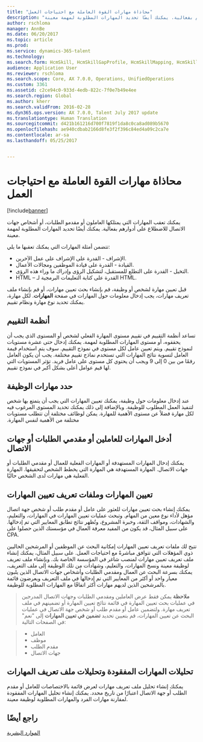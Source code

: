 ```yaml
---
title: "محاذاة مهارات القوة العاملة مع احتياجات العمل"
description: "يمكنك تعقب المهارات التي يمتلكها العاملون أو مقدمو الطلبات، أو أشخاص جهات الاتصال للاضطلاع على أدوارهم بفعالية. يمكنك أيضًا تحديد المهارات المطلوبة لمهمة معينة."
author: rschloma
manager: AnnBe
ms.date: 06/20/2017
ms.topic: article
ms.prod: 
ms.service: dynamics-365-talent
ms.technology: 
ms.search.form: HcmSkill, HcmSkillGapProfile, HcmSkillMapping, HcmSkillType
audience: Application User
ms.reviewer: rschloma
ms.search.scope: Core, AX 7.0.0, Operations, UnifiedOperations
ms.custom: 3361
ms.assetid: c2ce94c0-933d-4edb-822c-7f0e7b49e4ee
ms.search.region: Global
ms.author: kherr
ms.search.validFrom: 2016-02-28
ms.dyn365.ops.version: AX 7.0.0, Talent July 2017 update
ms.translationtype: Human Translation
ms.sourcegitcommit: d421b161216d700f7819f1da8c0ca8ad089b5670
ms.openlocfilehash: ae940cdbab2166d8fe3f2f396c84ed4a09c2ca7e
ms.contentlocale: ar-sa
ms.lasthandoff: 05/25/2017


---
```


# <a name="align-workforce-skills-with-business-needs"></a>محاذاة مهارات القوة العاملة مع احتياجات العمل

[!include[banner](includes/banner.md)]


يمكنك تعقب المهارات التي يمتلكها العاملون أو مقدمو الطلبات، أو أشخاص جهات الاتصال للاضطلاع على أدوارهم بفعالية. يمكنك أيضًا تحديد المهارات المطلوبة لمهمة معينة.

تتضمن أمثلة المهارات التي يمكنك تعقبها ما يلي:
-   الإشراف - القدرة على الإشراف على عمل الآخرين.
-   القيادة - القدرة على قيادة الموظفين ومجالات الأعمال.
-   التخيل - القدرة على التطلع للمستقبل، لتشكيل الرؤى وإدراك ما وراء هذه الرؤى.
-   HTML – القدرة على كتابة التعليمات البرمجية لـ HTML.

قبل تعيين مهارة لشخص أو وظيفة، قم بإنشاء بحث تعيين مهارات، أو قم بإنشاء ملف تعريف مهارات، يجب إدخال معلومات حول المهارات في صفحة **المهارات**. لكل مهارة، يمكنك تحديد نوع مهارة ونظام تقييم.

## <a name="rating-models"></a>أنظمة التقييم
تساعد أنظمة التقييم في تقييم مستوى المهارة الفعلي لشخص أو المستوى الذي يجب أن يحققوه، أو مستوى المهارات المطلوبة لمهمة. يمكنك إدخال حتى عشرة مستويات لنموذج تقييم.  ويتم تعيين عامل لكل مستوى في نموذج التقييم.  سوف يتم استخدام قيمة العامل لتسوية نتائج المهارات التي تستخدم نماذج تقييم مختلفة.  يجب أن يكون العامل رقمًا من بين 0 إلى 9 ويجب أن يحتوي كل مستوى على عامل فريد.  تؤثر المستويات التي لها قيم عوامل أعلى بشكل أكبر في نموذج تقييم.

## <a name="specify-job-skills"></a>حدد مهارات الوظيفة
‏‫عند إدخال معلومات حول وظيفة، يمكنك تعيين المهارات التي يجب أن يتمتع بها شخص لتنفيذ العمل المطلوب للوظيفة.  وبالإضافة إلى ذلك يمكنك تحديد المستوى المرغوب فيه لكل مهارة فضلاً عن مستوى الأهمية للمهارة. يمكن لوظائف مختلفة أن تتطلب مستويات مختلفة من الأهمية لنفس المهارة.

## <a name="enter-skills-for-workers-applicants-or-contacts"></a>أدخل المهارات للعاملين أو مقدمي الطلبات أو جهات الاتصال
يمكنك إدخال المهارات المستهدفة أو المهارات الفعلية للعمال أو مقدمي الطلبات أو جهات الاتصال. المهارة المستهدفة هي المهارة التي يخطط الشخص لتحقيقها. المهارة الفعلية هي مهارات لدى الشخص حاليًا.

## <a name="skill-mapping-and-skill-mapping-profiles"></a> تعيين المهارات وملفات تعريف تعيين المهارات
يمكنك إنشاء بحث تعيين مهارات للعثور على عامل أو مقدم طلب أو شخص جهة اتصال مؤهل لأداء نوع معين من المهام. وتبحث عمليات تعيين المهارات في المهارات، والتعليم، والشهادات، ومواقف الثقة، وخبرة المشروع، وتُظهر نتائج تطابق المعايير التي تم إدخالها.  على سبيل المثال، قد يكون من المفيد معرفة العمال في مؤسستك الذين حصلوا على CPA.

‏‫تتيح لك ملفات تعريف تعيين المهارات إمكانية البحث عن الموظفين أو المرشحين الحاليين ذوي المؤهلات التي تتوافق مباشرةً مع احتياجات العمل.  على سبيل المثال، يمكنك إنشاء ملف تعريف تعيين مهارات لمنصب شاغر في المؤسسة الخاصة بك.‬ وبإنشاء ملف تعريف لوظيفة معينة ونسخ المهارات، والتعليم، وشهادات من تلك الوظيفة إلى ملف التعريف، يمكنك بسرعة البحث عن العمال ومقدمي الطلبات وأشخاص جهات الاتصال الذين يلبون معيار واحد أو أكثر من المعايير التي تم إدخالها في ملف التعريف ويعرضون قائمة بالمرشحين الذين لديهم مهارات أكثر اتفاقًا مع المهارات المطلوبة للوظيفة.

>**ملاحظة** يمكن فقط عرض العاملين ومقدمي الطلبات وجهات الاتصال المدرجين في عمليات بحث تعيين المهارة في قائمة نتائج تعيين المهارة أو تضمينهم في ملف تعريف مهارة. ولتضمين عامل أو مقدم طلب أو شخص جهة الاتصال في عمليات البحث عن تعيين المهارات، قم بتعيين تحديد **تضمين في تعيين المهارات** إلى "نعم" في الصفحات التالية:

> + العامل
> + موظف
> + مقدم الطلب
> + جهات الاتصال

## <a name="skill-gap-analysis-and-skill-profile-analysis"></a>تحليلات المهارات المفقودة وتحليلات ملف تعريف المهارات
يمكنك إنشاء تحليل ملف تعريف مهارات لعرض قائمة بالاختصاصات للعامل أو مقدم الطلب أو جهة الاتصال اعتبارًا من تاريخ محدد. يمكنك إنشاء تحليل المهارات المفقودة لمقارنة مهارات الفرد والمهارات المطلوبة لوظيفة معينة.  



<a name="see-also"></a>راجع أيضًا
--------

[الموارد البشرية](index.md)




